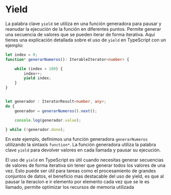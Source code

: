 # Yield

La palabra clave `yield` se utiliza en una función generadora para pausar y reanudar la ejecución de la función en diferentes puntos. Permite generar una secuencia de valores que se pueden iterar de forma iterativa. Aquí tienes una explicación detallada sobre el uso de `yield` en TypeScript con un ejemplo:

```typescript
let index = 0;
function* generarNumeros(): IterableIterator<number> {

    while (index < 100) {
        index++;
        yield index;
    }
}


let generador : IteratorResult<number, any>;
do {
    generador = generarNumeros().next();

    console.log(generador.value);

} while (!generador.done);
```

En este ejemplo, definimos una función generadora `generarNumeros` utilizando la sintaxis `function*`. La función generadora utiliza la palabra clave `yield` para devolver valores en cada llamada y pausar su ejecución.

El uso de `yield` en TypeScript es útil cuando necesitas generar secuencias de valores de forma iterativa sin tener que generar todos los valores de una vez. Esto puede ser útil para tareas como el procesamiento de grandes conjuntos de datos, el beneficio mas destacable del uso de yield, es que al pausar la iteracion e ir elemento por elemento cada vez que se le es llamado, permite optimizar los recursos de memoria utilizada